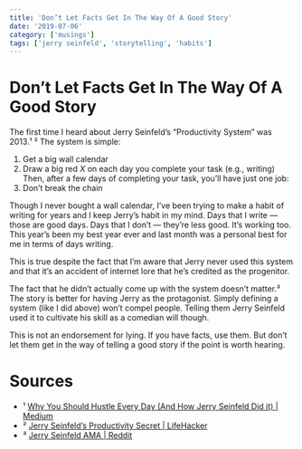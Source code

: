 ```yaml
---
title: 'Don’t Let Facts Get In The Way Of A Good Story'
date: '2019-07-06'
category: ['musings']
tags: ['jerry seinfeld', 'storytelling', 'habits']
---
```

# Don’t Let Facts Get In The Way Of A Good Story
The first time I heard about Jerry Seinfeld’s “Productivity System” was 2013.¹ ² The system is simple:

1. Get a big wall calendar
2. Draw a big red *X* on each day you complete your task (e.g., writing)
Then, after a few days of completing your task, you’ll have just one job:
3. Don’t break the chain

Though I never bought a wall calendar, I’ve been trying to make a habit of writing for years and I keep Jerry’s habit in my mind. Days that I write — those are good days. Days that I don’t — they’re less good. It’s working too. This year’s been my best year ever and last month was a personal best for me in terms of days writing.

This is true despite the fact that I’m aware that Jerry never used this system and that it’s an accident of internet lore that he’s credited as the progenitor.

The fact that he didn’t actually come up with the system doesn’t matter.³ The story is better for having Jerry as the protagonist. Simply defining a system (like I did above) won’t compel people. Telling them Jerry Seinfeld used it to cultivate his skill as a comedian will though.

This is not an endorsement for lying. If you have facts, use them. But don’t let them get in the way of telling a good story if the point is worth hearing.

# Sources
* ¹ [Why You Should Hustle Every Day (And How Jerry Seinfeld Did it) | Medium](https://medium.com/busy-building-things/why-you-should-hustle-every-day-and-how-jerry-seinfeld-did-it-1d0e7ca7d104)
* ² [Jerry Seinfeld’s Productivity Secret | LifeHacker](https://lifehacker.com/jerry-seinfelds-productivity-secret-281626)
* ³ [Jerry Seinfeld AMA | Reddit](https://www.reddit.com/r/IAmA/comments/1ujvrg/jerry_seinfeld_here_i_will_give_you_an_answer/ceitfxh/)
